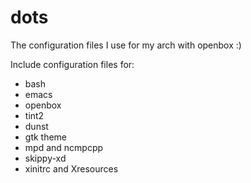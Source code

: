 dots
====

The configuration files I use for my arch with openbox :)

Include configuration files for:

 * bash
 * emacs
 * openbox
 * tint2
 * dunst
 * gtk theme
 * mpd and ncmpcpp
 * skippy-xd
 * xinitrc and Xresources
 

